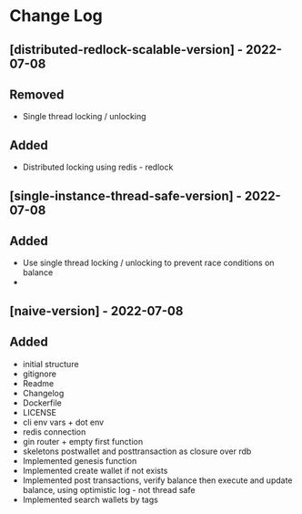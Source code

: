 # Change Log
## [distributed-redlock-scalable-version] - 2022-07-08
## Removed
- Single thread locking / unlocking
## Added
- Distributed locking using redis - redlock

## [single-instance-thread-safe-version] - 2022-07-08
## Added
- Use single thread locking / unlocking to prevent race conditions on balance
- 
## [naive-version] - 2022-07-08
## Added
- initial structure
- gitignore
- Readme
- Changelog
- Dockerfile
- LICENSE
- cli env vars + dot env
- redis connection
- gin router + empty first function
- skeletons postwallet and posttransaction as closure over rdb
- Implemented genesis function
- Implemented create wallet if not exists
- Implemented post transactions, verify balance then execute and update balance, using optimistic log  - not thread safe
- Implemented search wallets by tags